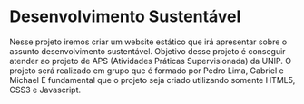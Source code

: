 # Desenvolvimento Sustentável

Nesse projeto iremos criar um website estático que irá apresentar sobre o assunto desenvolvimento sustentável.
Objetivo desse projeto é conseguir atender ao projeto de APS (Atividades Práticas Supervisionada) da UNIP.
O projeto será realizado em grupo que é formado por Pedro Lima, Gabriel e Michael
É fundamental que o projeto seja criado utilizando somente HTML5, CSS3 e Javascript.